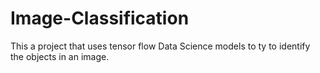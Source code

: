 # Image-Classification
This a project that uses tensor flow Data Science models to ty to identify the objects in an image.
